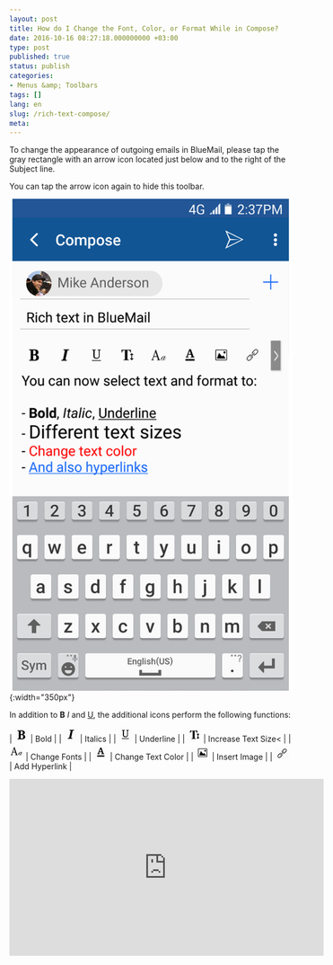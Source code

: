 ```yaml
---
layout: post
title: How do I Change the Font, Color, or Format While in Compose?
date: 2016-10-16 08:27:18.000000000 +03:00
type: post
published: true
status: publish
categories:
- Menus &amp; Toolbars
tags: []
lang: en
slug: /rich-text-compose/
meta:
---
```


To change the appearance of outgoing emails in BlueMail, please tap the gray rectangle with an arrow icon located just below and to the right of the Subject line.

You can tap the arrow icon again to hide this toolbar.

![Google Play Rich Text](/assets/BlueMail_Google_Play_Rich_Text.png){:width="350px"}

In addition to **B** *I* and <span style="text-decoration: underline;">U</span>, the additional icons perform the following functions:

| ![Bold](/assets/Bold.png) | Bold |
| ![Italics](/assets/Italics.png) | Italics |
| ![Underline](/assets/Underline.png) | Underline |
| ![Text Size](/assets/Text_Size.png) | Increase Text Size< |
| ![Typeset](/assets/Typeset.png) | Change Fonts |
| ![Text Color](/assets/Text_Color.png) | Change Text Color |
| ![Insert Image](/assets/Add_Image.png) | Insert Image |
| ![Hyperlink](/assets/Insert_link.png) | Add Hyperlink |

<iframe src="https://www.youtube.com/embed/yYjHE5v26O8?list=PLXcA1xyD8E7dB0XsKApln4AqCumFbmOJK&amp;loop=1" width="560" height="315" frameborder="0" align="center" allowfullscreen="allowfullscreen"></iframe>